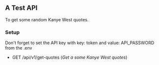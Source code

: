 ## A Test API
To get some random Kanye West quotes.

### Setup
Don't forget to set the API key with key: token and value: API_PASSWORD from the .env

- GET /api/v1/get-quotes (_Get a some Kanye West quotes_)
